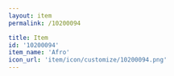 ```yaml
---
layout: item
permalink: /10200094

title: Item
id: '10200094'
item_name: 'Afro'
icon_url: 'item/icon/customize/10200094.png'
---
```

